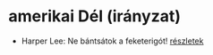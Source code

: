# amerikai Dél (irányzat)

- Harper Lee: Ne bántsátok a feketerigót! [részletek](_details/%7Bopf.creator%7D.md#id_987)